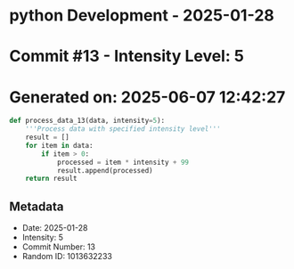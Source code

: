 ﻿# python Development - 2025-01-28
# Commit #13 - Intensity Level: 5
# Generated on: 2025-06-07 12:42:27
```python
def process_data_13(data, intensity=5):
    '''Process data with specified intensity level'''
    result = []
    for item in data:
        if item > 0:
            processed = item * intensity + 99
            result.append(processed)
    return result
```
## Metadata
- Date: 2025-01-28
- Intensity: 5
- Commit Number: 13
- Random ID: 1013632233
